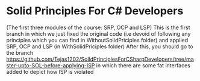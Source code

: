 # Solid Principles For C# Developers
(The first three modules of the course: SRP, OCP and LSP)
This is the first branch in which we just fixed the original code (i.e devoid of following any principles which you can find in WithoutSolidPriciples folder) and applied SRP, OCP and LSP (in WithSolidPriciples folder)
After this, you should go to the branch https://github.com/Tejas1202/SolidPrinciplesForCSharpDevelopers/tree/master-upto-SOL-before-applying-ISP in which there are some fat interfaces added to depict how ISP is violated
